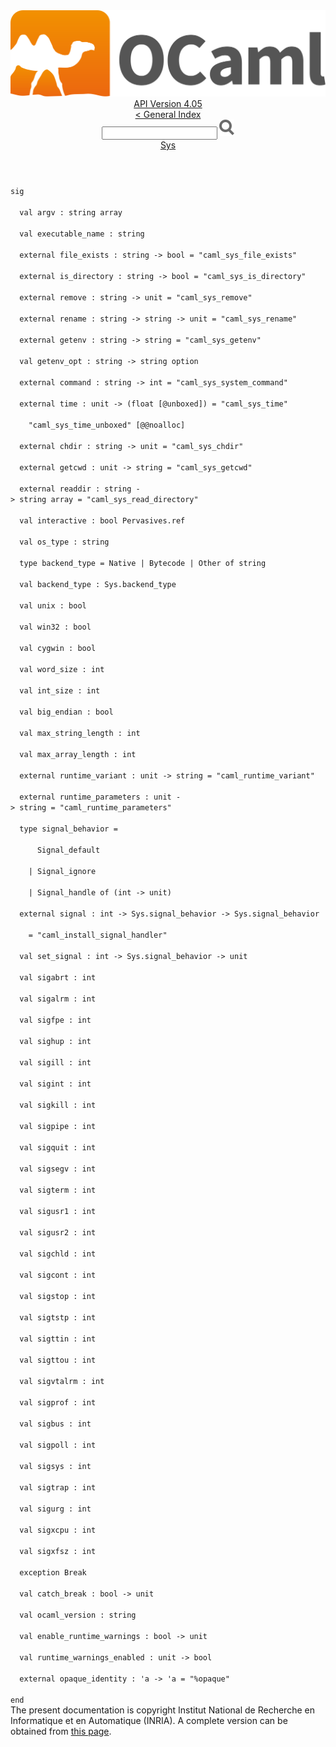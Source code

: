 <!-- ((! set title API !)) ((! set documentation !)) ((! set api !)) ((! set nobreadcrumb !)) -->
<div class="api"><header><nav class="toc brand"><a class="brand" href="https://ocaml.org/"><img src="colour-logo-gray.svg" class="svg" alt="OCaml"></a></nav><nav class="toc"><div class="toc_version"><a href="/docs" id="version-select">API Version 4.05</a></div><a href="index.html">&lt; General Index</a><div class="api_search"><input type="text" name="apisearch" id="api_search" oninput="mySearch(false);" onkeypress="this.oninput();" onclick="this.oninput();" onpaste="this.oninput();">
<img src="search_icon.svg" alt="Search" class="svg" onclick="mySearch(false)"></div>
<div id="search_results"></div><div class="toc_title"><a href="Sys.html">Sys</a></div><ul></ul></nav></header>
<code class="code"><span class="keyword">sig</span><br>
&nbsp;&nbsp;<span class="keyword">val</span>&nbsp;argv&nbsp;:&nbsp;string&nbsp;array<br>
&nbsp;&nbsp;<span class="keyword">val</span>&nbsp;executable_name&nbsp;:&nbsp;string<br>
&nbsp;&nbsp;<span class="keyword">external</span>&nbsp;file_exists&nbsp;:&nbsp;string&nbsp;<span class="keywordsign">-&gt;</span>&nbsp;bool&nbsp;=&nbsp;<span class="string">"caml_sys_file_exists"</span><br>
&nbsp;&nbsp;<span class="keyword">external</span>&nbsp;is_directory&nbsp;:&nbsp;string&nbsp;<span class="keywordsign">-&gt;</span>&nbsp;bool&nbsp;=&nbsp;<span class="string">"caml_sys_is_directory"</span><br>
&nbsp;&nbsp;<span class="keyword">external</span>&nbsp;remove&nbsp;:&nbsp;string&nbsp;<span class="keywordsign">-&gt;</span>&nbsp;unit&nbsp;=&nbsp;<span class="string">"caml_sys_remove"</span><br>
&nbsp;&nbsp;<span class="keyword">external</span>&nbsp;rename&nbsp;:&nbsp;string&nbsp;<span class="keywordsign">-&gt;</span>&nbsp;string&nbsp;<span class="keywordsign">-&gt;</span>&nbsp;unit&nbsp;=&nbsp;<span class="string">"caml_sys_rename"</span><br>
&nbsp;&nbsp;<span class="keyword">external</span>&nbsp;getenv&nbsp;:&nbsp;string&nbsp;<span class="keywordsign">-&gt;</span>&nbsp;string&nbsp;=&nbsp;<span class="string">"caml_sys_getenv"</span><br>
&nbsp;&nbsp;<span class="keyword">val</span>&nbsp;getenv_opt&nbsp;:&nbsp;string&nbsp;<span class="keywordsign">-&gt;</span>&nbsp;string&nbsp;option<br>
&nbsp;&nbsp;<span class="keyword">external</span>&nbsp;command&nbsp;:&nbsp;string&nbsp;<span class="keywordsign">-&gt;</span>&nbsp;int&nbsp;=&nbsp;<span class="string">"caml_sys_system_command"</span><br>
&nbsp;&nbsp;<span class="keyword">external</span>&nbsp;time&nbsp;:&nbsp;unit&nbsp;<span class="keywordsign">-&gt;</span>&nbsp;(float&nbsp;[@unboxed])&nbsp;=&nbsp;<span class="string">"caml_sys_time"</span><br>
&nbsp;&nbsp;&nbsp;&nbsp;<span class="string">"caml_sys_time_unboxed"</span>&nbsp;[@@noalloc]<br>
&nbsp;&nbsp;<span class="keyword">external</span>&nbsp;chdir&nbsp;:&nbsp;string&nbsp;<span class="keywordsign">-&gt;</span>&nbsp;unit&nbsp;=&nbsp;<span class="string">"caml_sys_chdir"</span><br>
&nbsp;&nbsp;<span class="keyword">external</span>&nbsp;getcwd&nbsp;:&nbsp;unit&nbsp;<span class="keywordsign">-&gt;</span>&nbsp;string&nbsp;=&nbsp;<span class="string">"caml_sys_getcwd"</span><br>
&nbsp;&nbsp;<span class="keyword">external</span>&nbsp;readdir&nbsp;:&nbsp;string&nbsp;<span class="keywordsign">-&gt;</span>&nbsp;string&nbsp;array&nbsp;=&nbsp;<span class="string">"caml_sys_read_directory"</span><br>
&nbsp;&nbsp;<span class="keyword">val</span>&nbsp;interactive&nbsp;:&nbsp;bool&nbsp;<span class="constructor">Pervasives</span>.ref<br>
&nbsp;&nbsp;<span class="keyword">val</span>&nbsp;os_type&nbsp;:&nbsp;string<br>
&nbsp;&nbsp;<span class="keyword">type</span>&nbsp;backend_type&nbsp;=&nbsp;<span class="constructor">Native</span>&nbsp;<span class="keywordsign">|</span>&nbsp;<span class="constructor">Bytecode</span>&nbsp;<span class="keywordsign">|</span>&nbsp;<span class="constructor">Other</span>&nbsp;<span class="keyword">of</span>&nbsp;string<br>
&nbsp;&nbsp;<span class="keyword">val</span>&nbsp;backend_type&nbsp;:&nbsp;<span class="constructor">Sys</span>.backend_type<br>
&nbsp;&nbsp;<span class="keyword">val</span>&nbsp;unix&nbsp;:&nbsp;bool<br>
&nbsp;&nbsp;<span class="keyword">val</span>&nbsp;win32&nbsp;:&nbsp;bool<br>
&nbsp;&nbsp;<span class="keyword">val</span>&nbsp;cygwin&nbsp;:&nbsp;bool<br>
&nbsp;&nbsp;<span class="keyword">val</span>&nbsp;word_size&nbsp;:&nbsp;int<br>
&nbsp;&nbsp;<span class="keyword">val</span>&nbsp;int_size&nbsp;:&nbsp;int<br>
&nbsp;&nbsp;<span class="keyword">val</span>&nbsp;big_endian&nbsp;:&nbsp;bool<br>
&nbsp;&nbsp;<span class="keyword">val</span>&nbsp;max_string_length&nbsp;:&nbsp;int<br>
&nbsp;&nbsp;<span class="keyword">val</span>&nbsp;max_array_length&nbsp;:&nbsp;int<br>
&nbsp;&nbsp;<span class="keyword">external</span>&nbsp;runtime_variant&nbsp;:&nbsp;unit&nbsp;<span class="keywordsign">-&gt;</span>&nbsp;string&nbsp;=&nbsp;<span class="string">"caml_runtime_variant"</span><br>
&nbsp;&nbsp;<span class="keyword">external</span>&nbsp;runtime_parameters&nbsp;:&nbsp;unit&nbsp;<span class="keywordsign">-&gt;</span>&nbsp;string&nbsp;=&nbsp;<span class="string">"caml_runtime_parameters"</span><br>
&nbsp;&nbsp;<span class="keyword">type</span>&nbsp;signal_behavior&nbsp;=<br>
&nbsp;&nbsp;&nbsp;&nbsp;&nbsp;&nbsp;<span class="constructor">Signal_default</span><br>
&nbsp;&nbsp;&nbsp;&nbsp;<span class="keywordsign">|</span>&nbsp;<span class="constructor">Signal_ignore</span><br>
&nbsp;&nbsp;&nbsp;&nbsp;<span class="keywordsign">|</span>&nbsp;<span class="constructor">Signal_handle</span>&nbsp;<span class="keyword">of</span>&nbsp;(int&nbsp;<span class="keywordsign">-&gt;</span>&nbsp;unit)<br>
&nbsp;&nbsp;<span class="keyword">external</span>&nbsp;signal&nbsp;:&nbsp;int&nbsp;<span class="keywordsign">-&gt;</span>&nbsp;<span class="constructor">Sys</span>.signal_behavior&nbsp;<span class="keywordsign">-&gt;</span>&nbsp;<span class="constructor">Sys</span>.signal_behavior<br>
&nbsp;&nbsp;&nbsp;&nbsp;=&nbsp;<span class="string">"caml_install_signal_handler"</span><br>
&nbsp;&nbsp;<span class="keyword">val</span>&nbsp;set_signal&nbsp;:&nbsp;int&nbsp;<span class="keywordsign">-&gt;</span>&nbsp;<span class="constructor">Sys</span>.signal_behavior&nbsp;<span class="keywordsign">-&gt;</span>&nbsp;unit<br>
&nbsp;&nbsp;<span class="keyword">val</span>&nbsp;sigabrt&nbsp;:&nbsp;int<br>
&nbsp;&nbsp;<span class="keyword">val</span>&nbsp;sigalrm&nbsp;:&nbsp;int<br>
&nbsp;&nbsp;<span class="keyword">val</span>&nbsp;sigfpe&nbsp;:&nbsp;int<br>
&nbsp;&nbsp;<span class="keyword">val</span>&nbsp;sighup&nbsp;:&nbsp;int<br>
&nbsp;&nbsp;<span class="keyword">val</span>&nbsp;sigill&nbsp;:&nbsp;int<br>
&nbsp;&nbsp;<span class="keyword">val</span>&nbsp;sigint&nbsp;:&nbsp;int<br>
&nbsp;&nbsp;<span class="keyword">val</span>&nbsp;sigkill&nbsp;:&nbsp;int<br>
&nbsp;&nbsp;<span class="keyword">val</span>&nbsp;sigpipe&nbsp;:&nbsp;int<br>
&nbsp;&nbsp;<span class="keyword">val</span>&nbsp;sigquit&nbsp;:&nbsp;int<br>
&nbsp;&nbsp;<span class="keyword">val</span>&nbsp;sigsegv&nbsp;:&nbsp;int<br>
&nbsp;&nbsp;<span class="keyword">val</span>&nbsp;sigterm&nbsp;:&nbsp;int<br>
&nbsp;&nbsp;<span class="keyword">val</span>&nbsp;sigusr1&nbsp;:&nbsp;int<br>
&nbsp;&nbsp;<span class="keyword">val</span>&nbsp;sigusr2&nbsp;:&nbsp;int<br>
&nbsp;&nbsp;<span class="keyword">val</span>&nbsp;sigchld&nbsp;:&nbsp;int<br>
&nbsp;&nbsp;<span class="keyword">val</span>&nbsp;sigcont&nbsp;:&nbsp;int<br>
&nbsp;&nbsp;<span class="keyword">val</span>&nbsp;sigstop&nbsp;:&nbsp;int<br>
&nbsp;&nbsp;<span class="keyword">val</span>&nbsp;sigtstp&nbsp;:&nbsp;int<br>
&nbsp;&nbsp;<span class="keyword">val</span>&nbsp;sigttin&nbsp;:&nbsp;int<br>
&nbsp;&nbsp;<span class="keyword">val</span>&nbsp;sigttou&nbsp;:&nbsp;int<br>
&nbsp;&nbsp;<span class="keyword">val</span>&nbsp;sigvtalrm&nbsp;:&nbsp;int<br>
&nbsp;&nbsp;<span class="keyword">val</span>&nbsp;sigprof&nbsp;:&nbsp;int<br>
&nbsp;&nbsp;<span class="keyword">val</span>&nbsp;sigbus&nbsp;:&nbsp;int<br>
&nbsp;&nbsp;<span class="keyword">val</span>&nbsp;sigpoll&nbsp;:&nbsp;int<br>
&nbsp;&nbsp;<span class="keyword">val</span>&nbsp;sigsys&nbsp;:&nbsp;int<br>
&nbsp;&nbsp;<span class="keyword">val</span>&nbsp;sigtrap&nbsp;:&nbsp;int<br>
&nbsp;&nbsp;<span class="keyword">val</span>&nbsp;sigurg&nbsp;:&nbsp;int<br>
&nbsp;&nbsp;<span class="keyword">val</span>&nbsp;sigxcpu&nbsp;:&nbsp;int<br>
&nbsp;&nbsp;<span class="keyword">val</span>&nbsp;sigxfsz&nbsp;:&nbsp;int<br>
&nbsp;&nbsp;<span class="keyword">exception</span>&nbsp;<span class="constructor">Break</span><br>
&nbsp;&nbsp;<span class="keyword">val</span>&nbsp;catch_break&nbsp;:&nbsp;bool&nbsp;<span class="keywordsign">-&gt;</span>&nbsp;unit<br>
&nbsp;&nbsp;<span class="keyword">val</span>&nbsp;ocaml_version&nbsp;:&nbsp;string<br>
&nbsp;&nbsp;<span class="keyword">val</span>&nbsp;enable_runtime_warnings&nbsp;:&nbsp;bool&nbsp;<span class="keywordsign">-&gt;</span>&nbsp;unit<br>
&nbsp;&nbsp;<span class="keyword">val</span>&nbsp;runtime_warnings_enabled&nbsp;:&nbsp;unit&nbsp;<span class="keywordsign">-&gt;</span>&nbsp;bool<br>
&nbsp;&nbsp;<span class="keyword">external</span>&nbsp;opaque_identity&nbsp;:&nbsp;<span class="keywordsign">'</span>a&nbsp;<span class="keywordsign">-&gt;</span>&nbsp;<span class="keywordsign">'</span>a&nbsp;=&nbsp;<span class="string">"%opaque"</span><br>
<span class="keyword">end</span></code><div class="copyright">The present documentation is copyright Institut National de Recherche en Informatique et en Automatique (INRIA). A complete version can be obtained from <a href="http://caml.inria.fr/pub/docs/manual-ocaml/">this page</a>.</div></div>